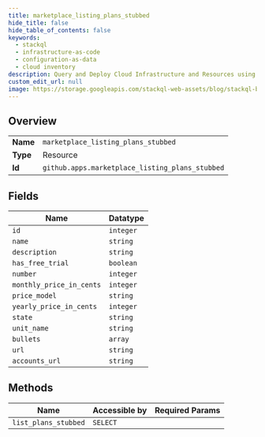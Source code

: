 ```yaml
---
title: marketplace_listing_plans_stubbed
hide_title: false
hide_table_of_contents: false
keywords:
  - stackql
  - infrastructure-as-code
  - configuration-as-data
  - cloud inventory
description: Query and Deploy Cloud Infrastructure and Resources using SQL
custom_edit_url: null
image: https://storage.googleapis.com/stackql-web-assets/blog/stackql-blog-post-featured-image.png
---
```

  
    

## Overview
<table><tbody>
<tr><td><b>Name</b></td><td><code>marketplace_listing_plans_stubbed</code></td></tr>
<tr><td><b>Type</b></td><td>Resource</td></tr>
<tr><td><b>Id</b></td><td><code>github.apps.marketplace_listing_plans_stubbed</code></td></tr>
</tbody></table>

## Fields
| Name | Datatype |
| ---- | -------- |
| `id` | `integer` |
| `name` | `string` |
| `description` | `string` |
| `has_free_trial` | `boolean` |
| `number` | `integer` |
| `monthly_price_in_cents` | `integer` |
| `price_model` | `string` |
| `yearly_price_in_cents` | `integer` |
| `state` | `string` |
| `unit_name` | `string` |
| `bullets` | `array` |
| `url` | `string` |
| `accounts_url` | `string` |
## Methods
| Name | Accessible by | Required Params |
| ---- | ------------- | --------------- |
| `list_plans_stubbed` | `SELECT` |  |
